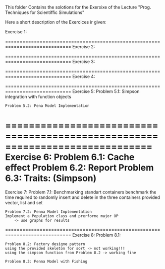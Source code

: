 This folder Contains the solotions for the Exerxixe of the 
Lecture "Prog. Techniques for Scientiffic Simulations"

Here a short description of the Exercices ir given:

Exercise 1:

=============================================================================
Exercise 2:

=============================================================================
Exercise 3:

=============================================================================
Exercise 4:

=============================================================================
Exercise 5:
	Problem 5.1: Simpson integration with function objects
	
	Problem 5.2: Pena Model Implementation

=============================================================================
Exercise 6:
	Problem 6.1: Cache effect
	Problem 6.2: Report
	Problem 6.3: Traits: (Simpson)
=============================================================================
Exercise 7:
	Problem 7.1: Benchmarking standart containers
	benchmark the time required to randomly insert and delete in the
	three containers provided vector, list and set

	Problem 7.2: Penna Model Implementation
	Implement a Population class and prerforme major OP
		-> use graphs for results

	

=============================================================================
Exercise 8:
	Problem 8.1:

	Problem 8.2: Factory designe pattern
	using the provided skeleton for sort -> not working!!!
	using the simpson function from Problem 8.2 -> working fine

	Problem 8.3: Penna Model with Fishing
